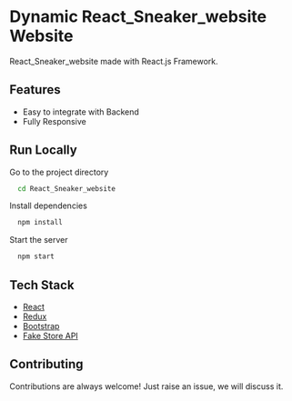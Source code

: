 # Dynamic React_Sneaker_website Website

 React_Sneaker_website made with React.js Framework.

## Features

- Easy to integrate with Backend
- Fully Responsive

## Run Locally
Go to the project directory

```bash
  cd React_Sneaker_website
```

Install dependencies

```bash
  npm install
```

Start the server

```bash
  npm start
```



## Tech Stack

* [React](https://reactjs.org/)
* [Redux](https://redux.js.org/)
* [Bootstrap](https://getbootstrap.com/)
* [Fake Store API](https://fakestoreapi.com/)

## Contributing

Contributions are always welcome!
Just raise an issue, we will discuss it.



